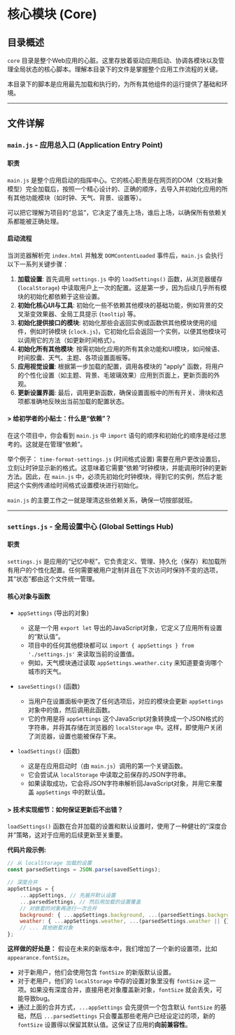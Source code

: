 # 核心模块 (Core)

## 目录概述

`core` 目录是整个Web应用的心脏。这里存放着驱动应用启动、协调各模块以及管理全局状态的核心脚本。理解本目录下的文件是掌握整个应用工作流程的关键。

本目录下的脚本是应用最先加载和执行的，为所有其他组件的运行提供了基础和环境。

---

## 文件详解

### `main.js` - 应用总入口 (Application Entry Point)

#### 职责

`main.js` 是整个应用启动的指挥中心。它的核心职责是在网页的DOM（文档对象模型）完全加载后，按照一个精心设计的、正确的顺序，去导入并初始化应用的所有其他功能模块（如时钟、天气、背景、设置等）。

可以把它理解为项目的“总监”，它决定了谁先上场，谁后上场，以确保所有依赖关系都能被正确处理。

#### 启动流程

当浏览器解析完 `index.html` 并触发 `DOMContentLoaded` 事件后，`main.js` 会执行以下一系列关键步骤：

1.  **加载设置**: 首先调用 `settings.js` 中的 `loadSettings()` 函数，从浏览器缓存 (`localStorage`) 中读取用户上一次的配置。这是第一步，因为后续几乎所有模块的初始化都依赖于这些设置。
2.  **初始化核心UI与工具**: 初始化一些不依赖其他模块的基础功能，例如背景的交叉渐变效果器、全局工具提示 (`tooltip`) 等。
3.  **初始化提供接口的模块**: 初始化那些会返回实例或函数供其他模块使用的组件，例如时钟模块 (`clock.js`)，它初始化后会返回一个实例，以便其他模块可以调用它的方法（如更新时间格式）。
4.  **初始化所有其他模块**: 按需初始化应用的所有其余功能和UI模块，如问候语、时间胶囊、天气、主题、各项设置面板等。
5.  **应用视觉设置**: 根据第一步加载的配置，调用各模块的 "apply" 函数，将用户的个性化设置（如主题、背景、毛玻璃效果）应用到页面上，更新页面的外观。
6.  **更新设置界面**: 最后，调用更新函数，确保设置面板中的所有开关、滑块和选项都准确地反映出当前加载的配置状态。

#### > 给初学者的小贴士：什么是“依赖”？

在这个项目中，你会看到 `main.js` 中 `import` 语句的顺序和初始化的顺序是经过思考的。这就是在管理“依赖”。

举个例子：
`time-format-settings.js` (时间格式设置) 需要在用户更改设置后，立刻让时钟显示新的格式。这意味着它需要“依赖”时钟模块，并能调用时钟的更新方法。因此，在 `main.js` 中，必须先初始化时钟模块，得到它的实例，然后才能把这个实例传递给时间格式设置模块进行初始化。

`main.js` 的主要工作之一就是理清这些依赖关系，确保一切按部就班。

---

### `settings.js` - 全局设置中心 (Global Settings Hub)

#### 职责

`settings.js` 是应用的“记忆中枢”。它负责定义、管理、持久化（保存）和加载所有用户的个性化配置。任何需要被用户定制并且在下次访问时保持不变的选项，其“状态”都由这个文件统一管理。

#### 核心对象与函数

-   `appSettings` (导出的对象)
    -   这是一个用 `export let` 导出的JavaScript对象，它定义了应用所有设置的“默认值”。
    -   项目中的任何其他模块都可以 `import { appSettings } from './settings.js'` 来读取当前的设置值。
    -   例如，天气模块通过读取 `appSettings.weather.city` 来知道要查询哪个城市的天气。

-   `saveSettings()` (函数)
    -   当用户在设置面板中更改了任何选项后，对应的模块会更新 `appSettings` 对象中的值，然后调用此函数。
    -   它的作用是将 `appSettings` 这个JavaScript对象转换成一个JSON格式的字符串，并将其存储在浏览器的 `localStorage` 中。这样，即使用户关闭了浏览器，设置也能被保存下来。

-   `loadSettings()` (函数)
    -   这是在应用启动时（由 `main.js`）调用的第一个关键函数。
    -   它会尝试从 `localStorage` 中读取之前保存的JSON字符串。
    -   如果读取成功，它会将JSON字符串解析回JavaScript对象，并用它来覆盖 `appSettings` 中的默认值。

#### > 技术实现细节：如何保证更新后不出错？

`loadSettings()` 函数在合并加载的设置和默认设置时，使用了一种健壮的“深度合并”策略，这对于应用的后续更新至关重要。

**代码片段示例:**
```javascript
// 从 localStorage 加载的设置
const parsedSettings = JSON.parse(savedSettings);

// 深度合并
appSettings = {
    ...appSettings, // 先展开默认设置
    ...parsedSettings, // 然后用加载的设置覆盖
    // 对嵌套的对象再进行一次合并
    background: { ...appSettings.background, ...(parsedSettings.background || {}) },
    weather: { ...appSettings.weather, ...(parsedSettings.weather || {}) },
    // ... 其他嵌套对象
};
```

**这样做的好处是：**
假设在未来的新版本中，我们增加了一个新的设置项，比如 `appearance.fontSize`。
-   对于新用户，他们会使用包含 `fontSize` 的新版默认设置。
-   对于老用户，他们的 `localStorage` 中存的设置对象里没有 `fontSize` 这一项。如果没有深度合并，直接用老对象覆盖新对象，`fontSize` 就会丢失，可能导致bug。
-   通过上面的合并方式，`...appSettings` 会先提供一个包含默认 `fontSize` 的基础，然后 `...parsedSettings` 只会覆盖那些老用户已经设定过的项，新的 `fontSize` 设置得以保留其默认值。这保证了应用的**向前兼容性**。
